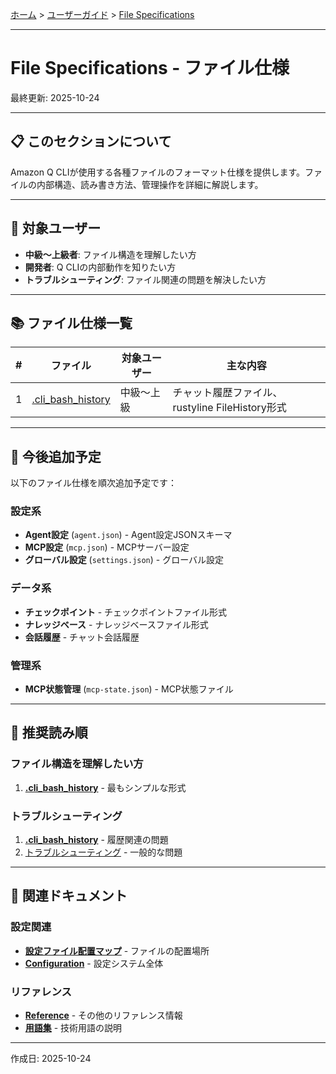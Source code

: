 [ホーム](../../README.md) > [ユーザーガイド](../README.md) > [File Specifications](README.md)

---

# File Specifications - ファイル仕様

最終更新: 2025-10-24

---

## 📋 このセクションについて

Amazon Q CLIが使用する各種ファイルのフォーマット仕様を提供します。ファイルの内部構造、読み書き方法、管理操作を詳細に解説します。

---

## 🎯 対象ユーザー

- **中級〜上級者**: ファイル構造を理解したい方
- **開発者**: Q CLIの内部動作を知りたい方
- **トラブルシューティング**: ファイル関連の問題を解決したい方

---

## 📚 ファイル仕様一覧

| # | ファイル | 対象ユーザー | 主な内容 |
|---|---------|-------------|---------|
| 1 | [.cli_bash_history](01_cli-bash-history.md) | 中級〜上級 | チャット履歴ファイル、rustyline FileHistory形式 |

---

## 🔮 今後追加予定

以下のファイル仕様を順次追加予定です：

### 設定系
- **Agent設定** (`agent.json`) - Agent設定JSONスキーマ
- **MCP設定** (`mcp.json`) - MCPサーバー設定
- **グローバル設定** (`settings.json`) - グローバル設定

### データ系
- **チェックポイント** - チェックポイントファイル形式
- **ナレッジベース** - ナレッジベースファイル形式
- **会話履歴** - チャット会話履歴

### 管理系
- **MCP状態管理** (`mcp-state.json`) - MCP状態ファイル

---

## 🚀 推奨読み順

### ファイル構造を理解したい方
1. **[.cli_bash_history](01_cli-bash-history.md)** - 最もシンプルな形式

### トラブルシューティング
1. **[.cli_bash_history](01_cli-bash-history.md)** - 履歴関連の問題
2. [トラブルシューティング](../06_troubleshooting/) - 一般的な問題

---

## 🔗 関連ドキュメント

### 設定関連
- **[設定ファイル配置マップ](../07_reference/04_configuration-file-locations.md)** - ファイルの配置場所
- **[Configuration](../03_configuration/)** - 設定システム全体

### リファレンス
- **[Reference](../07_reference/)** - その他のリファレンス情報
- **[用語集](../07_reference/01_glossary.md)** - 技術用語の説明

---

作成日: 2025-10-24
